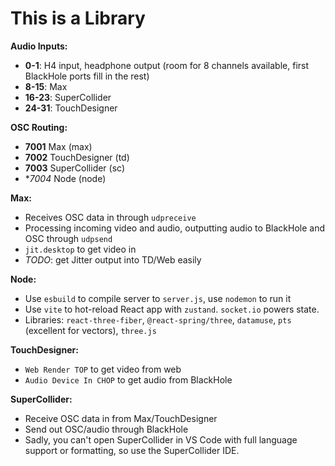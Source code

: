 # This is a Library

**Audio Inputs:**
- **0-1**: H4 input, headphone output (room for 8 channels available, first BlackHole ports fill in the rest)
- **8-15**: Max
- **16-23**: SuperCollider
- **24-31**: TouchDesigner

**OSC Routing:**
- **7001** Max (max)
- **7002** TouchDesigner (td)
- **7003** SuperCollider (sc)
- **7004* Node (node)

**Max:**
- Receives OSC data in through `udpreceive`
- Processing incoming video and audio, outputting audio to BlackHole and OSC through `udpsend`
- `jit.desktop` to get video in
- *TODO*: get Jitter output into TD/Web easily

**Node:**
- Use `esbuild` to compile server to `server.js`, use `nodemon` to run it
- Use `vite` to hot-reload React app with `zustand`. `socket.io` powers state.
- Libraries: `react-three-fiber`, `@react-spring/three`, `datamuse`, `pts` (excellent for vectors), `three.js`

**TouchDesigner:**
- `Web Render TOP` to get video from web
- `Audio Device In CHOP` to get audio from BlackHole

**SuperCollider:**
- Receive OSC data in from Max/TouchDesigner
- Send out OSC/audio through BlackHole
- Sadly, you can't open SuperCollider in VS Code with full language support or formatting, so use the SuperCollider IDE.
